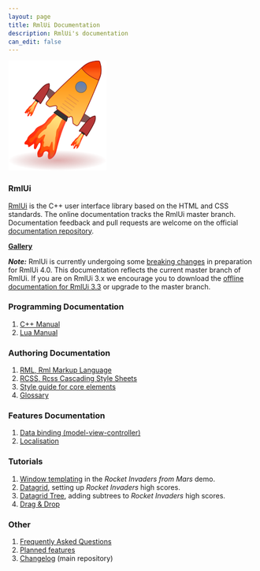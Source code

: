 ```yaml
---
layout: page
title: RmlUi Documentation
description: RmlUi's documentation
can_edit: false
---
```


![rmlui-logo](assets/rmlui.png)

### RmlUi

[RmlUi]({{page.lib_site}}) is the C++ user interface library based on the HTML and CSS standards. The online documentation tracks the RmlUi master branch. Documentation feedback and pull requests are welcome on the official [documentation repository]({{site.repository_url}}).

**[Gallery](pages/gallery.html)**

***Note:*** RmlUi is currently undergoing some [breaking changes](https://github.com/mikke89/RmlUi/blob/master/changelog.md#rmlui-40-wip) in preparation for RmlUi 4.0. This documentation reflects the current master branch of RmlUi. If you are on RmlUi 3.x we encourage you to download the [offline documentation for RmlUi 3.3](https://github.com/mikke89/RmlUiDoc/releases/tag/3.3) or upgrade to the master branch.

### Programming Documentation

1. [C++ Manual](pages/cpp_manual.html)
2. [Lua Manual](pages/lua_manual.html)

### Authoring Documentation 

1. [RML, Rml Markup Language](pages/rml.html)
2. [RCSS, Rcss Cascading Style Sheets](pages/rcss.html)
3. [Style guide for core elements](pages/style_guide.html) 
4. [Glossary](pages/glossary.html) 

### Features Documentation

1. [Data binding (model-view-controller)](pages/data_bindings.html)
2. [Localisation](pages/localisation.html)

### Tutorials

1. [Window templating](pages/tutorials/window_template.html) in the _Rocket Invaders from Mars_ demo.
2. [Datagrid](pages/tutorials/datagrid.html), setting up _Rocket Invaders_ high scores.
3. [Datagrid Tree](pages/tutorials/datagrid_tree.html), adding subtrees to _Rocket Invaders_ high scores.
4. [Drag & Drop](pages/tutorials/dragging.html)

### Other

1. [Frequently Asked Questions](pages/faq.html)
2. [Planned features](pages/planned_features.html)
3. [Changelog](https://github.com/mikke89/RmlUi/blob/master/changelog.md) (main repository)
